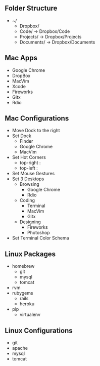Folder Structure
----------------
+ ~/
  - Dropbox/  
  - Code/ -> Dropbox/Code
  - Projects/ -> Dropbox/Projects
  - Documents/ -> Dropbox/Documents

Mac Apps
--------
+ Google Chrome
+ DropBox
+ MacVim
+ Xcode
+ Fireworks
+ Gitx
+ Rdio

Mac Configurations
------------------
+ Move Dock to the right
+ Set Dock
  - Finder
  - Google Chrome
  - MacVim
+ Set Hot Corners
  - top-right : 
  - top-left : 
+ Set Mouse Gestures
+ Set 3 Desktops
  - Browsing 
    * Google Chrome
    * Rdio
  - Coding
    * Terminal
    * MacVim
    * Gitx
  - Designing
    * Fireworks
    * Photoshop
+ Set Terminal Color Schema

Linux Packages
--------------
+ homebrew
  - git
  - mysql
  - tomcat
+ rvm
+ rubygems
  - rails
  - heroku
+ pip
  - virtualenv

Linux Configurations
--------------------
+ git
+ apache
+ mysql 
+ tomcat

